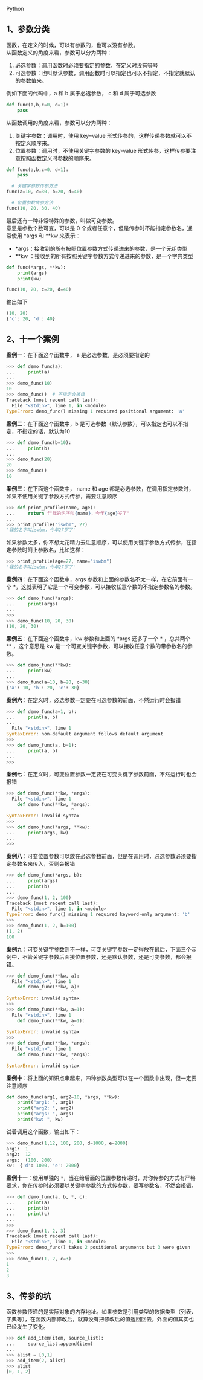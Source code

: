 Python
<a name="cdmaM"></a>
## 1、参数分类
函数，在定义的时候，可以有参数的，也可以没有参数。<br />从函数定义的角度来看，参数可以分为两种：

1. 必选参数：调用函数时必须要指定的参数，在定义时没有等号
2. 可选参数：也叫默认参数，调用函数时可以指定也可以不指定，不指定就默认的参数值来。

例如下面的代码中，a 和 b 属于必选参数， c 和 d 属于可选参数
```python
def func(a,b,c=0, d=1):
    pass
```
从函数调用的角度来看，参数可以分为两种：

1. 关键字参数：调用时，使用 key=value 形式传参的，这样传递参数就可以不按定义顺序来。
2. 位置参数：调用时，不使用关键字参数的 key-value 形式传参，这样传参要注意按照函数定义时参数的顺序来。
```python
def func(a,b,c=0, d=1):
    pass

  # 关键字参数传参方法
func(a=10, c=30, b=20, d=40)

  # 位置参数传参方法
func(10, 20, 30, 40)
```
最后还有一种非常特殊的参数，叫做可变参数。<br />意思是参数个数可变，可以是 0 个或者任意个，但是传参时不能指定参数名，通常使用 *args 和 **kw 来表示：

- *args：接收到的所有按照位置参数方式传递进来的参数，是一个元组类型
- **kw ：接收到的所有按照关键字参数方式传递进来的参数，是一个字典类型
```python
def func(*args, **kw):
    print(args)
    print(kw)

func(10, 20, c=20, d=40)
```
输出如下
```python
(10, 20)
{'c': 20, 'd': 40}
```
<a name="mH9he"></a>
## 2、十一个案例
**案例一**：在下面这个函数中， a 是必选参数，是必须要指定的
```python
>>> def demo_func(a):
...     print(a)
... 
>>> demo_func(10) 
10
>>> demo_func()  # 不指定会报错
Traceback (most recent call last):
  File "<stdin>", line 1, in <module>
TypeError: demo_func() missing 1 required positional argument: 'a'
```
**案例二**：在下面这个函数中，b 是可选参数（默认参数），可以指定也可以不指定，不指定的话，默认为10
```python
>>> def demo_func(b=10):
...     print(b)
... 
>>> demo_func(20)
20
>>> demo_func()
10
```
**案例三**：在下面这个函数中， name 和 age 都是必选参数，在调用指定参数时，如果不使用关键字参数方式传参，需要注意顺序
```python
>>> def print_profile(name, age):
...     return f"我的名字叫{name}，今年{age}岁了"
...
>>> print_profile("iswbm", 27)
'我的名字叫iswbm，今年27岁了'
```
如果参数太多，你不想太花精力去注意顺序，可以使用关键字参数方式传参，在指定参数时附上参数名，比如这样：
```python
>>> print_profile(age=27, name="iswbm")
'我的名字叫iswbm，今年27岁了'
```
**案例四**：在下面这个函数中，args 参数和上面的参数名不太一样，在它前面有一个 *，这就表明了它是一个可变参数，可以接收任意个数的不指定参数名的参数。
```python
>>> def demo_func(*args):
...     print(args)
... 
>>> 
>>> demo_func(10, 20, 30)
(10, 20, 30)
```
**案例五**：在下面这个函数中，kw 参数和上面的 *args 还多了一个 * ，总共两个 ** ，这个意思是 kw 是一个可变关键字参数，可以接收任意个数的带参数名的参数。
```python
>>> def demo_func(**kw):
...     print(kw)
... 
>>> demo_func(a=10, b=20, c=30)
{'a': 10, 'b': 20, 'c': 30}
```
**案例六**：在定义时，必选参数一定要在可选参数的前面，不然运行时会报错
```python
>>> def demo_func(a=1, b):
...     print(a, b)
... 
  File "<stdin>", line 1
SyntaxError: non-default argument follows default argument
>>>
>>> def demo_func(a, b=1):
...     print(a, b)
... 
>>>
```
**案例七**：在定义时，可变位置参数一定要在可变关键字参数前面，不然运行时也会报错
```python
>>> def demo_func(**kw, *args):
  File "<stdin>", line 1
    def demo_func(**kw, *args):
                        ^
SyntaxError: invalid syntax
>>> 
>>> def demo_func(*args, **kw):
...     print(args, kw)
... 
>>>
```
**案例八**：可变位置参数可以放在必选参数前面，但是在调用时，必选参数必须要指定参数名来传入，否则会报错
```python
>>> def demo_func(*args, b):
...     print(args)
...     print(b)
... 
>>> demo_func(1, 2, 100)
Traceback (most recent call last):
  File "<stdin>", line 1, in <module>
TypeError: demo_func() missing 1 required keyword-only argument: 'b'
>>> 
>>> demo_func(1, 2, b=100)
(1, 2)
100
```
**案例九**：可变关键字参数则不一样，可变关键字参数一定得放在最后，下面三个示例中，不管关键字参数后面接位置参数，还是默认参数，还是可变参数，都会报错。
```python
>>> def demo_func(**kw, a):
  File "<stdin>", line 1
    def demo_func(**kw, a):
                        ^
SyntaxError: invalid syntax
>>> 
>>> def demo_func(**kw, a=1):
  File "<stdin>", line 1
    def demo_func(**kw, a=1):
                        ^
SyntaxError: invalid syntax
>>> 
>>> def demo_func(**kw, *args):
  File "<stdin>", line 1
    def demo_func(**kw, *args):
                        ^
SyntaxError: invalid syntax
```
**案例十**：将上面的知识点串起来，四种参数类型可以在一个函数中出现，但一定要注意顺序
```python
def demo_func(arg1, arg2=10, *args, **kw):
    print("arg1: ", arg1)
    print("arg2: ", arg2)
    print("args: ", args)
    print("kw: ", kw)
```
试着调用这个函数，输出如下：
```python
>>> demo_func(1,12, 100, 200, d=1000, e=2000)
arg1:  1
arg2:  12
args:  (100, 200)
kw:  {'d': 1000, 'e': 2000}
```
**案例十一**：使用单独的 `*`，当在给后面的位置参数传递时，对你传参的方式有严格要求，你在传参时必须要以关键字参数的方式传参数，要写参数名，不然会报错。
```python
>>> def demo_func(a, b, *, c):
...     print(a)
...     print(b)
...     print(c)
... 
>>> 
>>> demo_func(1, 2, 3)
Traceback (most recent call last):
  File "<stdin>", line 1, in <module>
TypeError: demo_func() takes 2 positional arguments but 3 were given
>>> 
>>> demo_func(1, 2, c=3)
1
2
3
```
<a name="cFaXC"></a>
## 3、传参的坑
函数参数传递的是实际对象的内存地址。如果参数是引用类型的数据类型（列表、字典等），在函数内部修改后，就算没有把修改后的值返回回去，外面的值其实也已经发生了变化。
```python
>>> def add_item(item, source_list):
...     source_list.append(item)
...
>>> alist = [0,1]
>>> add_item(2, alist)
>>> alist
[0, 1, 2]
```
